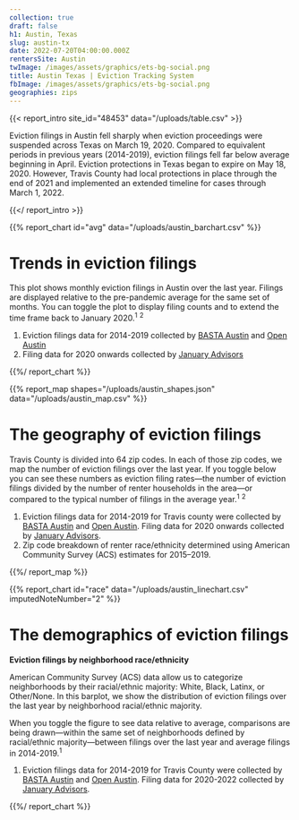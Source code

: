 ```yaml
---
collection: true
draft: false
h1: Austin, Texas
slug: austin-tx
date: 2022-07-20T04:00:00.000Z
rentersSite: Austin
twImage: /images/assets/graphics/ets-bg-social.png
title: Austin Texas | Eviction Tracking System
fbImage: /images/assets/graphics/ets-bg-social.png
geographies: zips
---
```


{{< report_intro site_id="48453" data="/uploads/table.csv" >}}



Eviction filings in Austin fell sharply when eviction proceedings were suspended across Texas on March 19, 2020. Compared to equivalent periods in previous years (2014-2019), eviction filings fell far below average beginning in April. Eviction protections in Texas began to expire on May 18, 2020. However, Travis County had local protections in place through the end of 2021 and implemented an extended timeline for cases through March 1, 2022. 





{{</ report_intro >}}



{{% report_chart id="avg" data="/uploads/austin_barchart.csv" %}}



# Trends in eviction filings

This plot shows monthly eviction filings in Austin over the last year. Filings are displayed relative to the pre-pandemic average for the same set of months. You can toggle the plot to display filing counts and to extend the time frame back to January 2020.<sup>1</sup> <sup>2</sup>

1. Eviction filings data for 2014-2019 collected by [BASTA Austin](http://www.bastaaustin.org/) and [Open Austin](https://www.open-austin.org/)
2. Filing data for 2020 onwards collected by [January Advisors](https://www.januaryadvisors.com/)



{{%/ report_chart %}}



{{% report_map shapes="/uploads/austin_shapes.json" data="/uploads/austin_map.csv" %}}

# The geography of eviction filings

Travis County is divided into 64 zip codes. In each of those zip codes, we map the number of eviction filings over the last year. If you toggle below you can see these numbers as eviction filing rates—the number of eviction filings divided by the number of renter households in the area—or compared to the typical number of filings in the average year.<sup>1</sup> <sup>2</sup>

1. Eviction filings data for 2014-2019 for Travis county were collected by [BASTA Austin](http://www.bastaaustin.org/) and [Open Austin](https://www.open-austin.org/). Filing data for 2020 onwards collected by [January Advisors](https://www.januaryadvisors.com/).
2. Zip code breakdown of renter race/ethnicity determined using American Community Survey (ACS) estimates for 2015–2019.

{{%/ report_map %}}



{{% report_chart id="race" data="/uploads/austin_linechart.csv" imputedNoteNumber="2" %}}







# The demographics of eviction filings

**Eviction filings by neighborhood race/ethnicity**

American Community Survey (ACS) data allow us to categorize neighborhoods by their racial/ethnic majority: White, Black, Latinx, or Other/None. In this barplot, we show the distribution of eviction filings over the last year by neighborhood racial/ethnic majority.  

When you toggle the figure to see data relative to average, comparisons are being drawn—within the same set of neighborhoods defined by racial/ethnic majority—between filings over the last year and average filings in 2014-2019.<sup>1</sup>

1. Eviction filings data for 2014-2019 for Travis County were collected by [BASTA Austin](http://www.bastaaustin.org/) and [Open Austin](https://www.open-austin.org/). Filing data for 2020-2022 collected by [January Advisors](https://www.januaryadvisors.com/).


{{%/ report_chart %}}